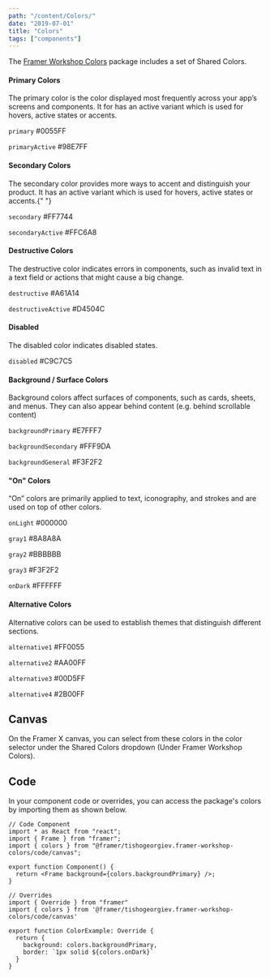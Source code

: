 ```yaml
---
path: "/content/Colors/"
date: "2019-07-01"
title: "Colors"
tags: ["components"]
---
```


The [Framer Workshop Colors](https://store.framer.com/package/tishogeorgiev/framer-workshop-colors) package includes a set of Shared Colors.

<h4>Primary Colors</h4>

<p>
The primary color is the color displayed most frequently across your
app’s screens and components. It for has an active variant which is used
for hovers, active states or accents.
</p>

<p>
<p
  style={{
    paddingLeft: 10,
    marginBottom: 0,
    color: "white",
    background: "#0055ff"
  }}
>
  <code>primary</code> #0055FF
</p>
</p>

<p>
<p
  style={{
    paddingLeft: 10,
    marginBottom: 0,
    color: "black",
    background: "#98E7FF"
  }}
>
  <code>primaryActive</code> #98E7FF
</p>
</p>

<h4>Secondary Colors</h4>

<p>
The secondary color provides more ways to accent and distinguish your
product. It has an active variant which is used for hovers, active
states or accents.{" "}
</p>

<p>
<p
  style={{
    paddingLeft: 10,
    marginBottom: 0,
    color: "black",
    background: "#FF7744"
  }}
>
  <code>secondary</code> #FF7744
</p>
</p>

<p>
<p
  style={{
    paddingLeft: 10,
    marginBottom: 0,
    color: "black",
    background: "#FFC6A8"
  }}
>
  <code>secondaryActive</code> #FFC6A8
</p>
</p>

<h4>Destructive Colors</h4>

<p>
The destructive color indicates errors in components, such as invalid
text in a text field or actions that might cause a big change.
</p>

<p>
<p
  style={{
    paddingLeft: 10,
    marginBottom: 0,
    color: "white",
    background: "#A61A14"
  }}
>
  <code>destructive</code> #A61A14
</p>
</p>
<p>
<p
  style={{
    paddingLeft: 10,
    marginBottom: 0,
    color: "black",
    background: "#D4504C"
  }}
>
  <code>destructiveActive</code> #D4504C
</p>
</p>

<h4 id="disabled">Disabled</h4>

<p>The disabled color indicates disabled states. </p>

<p>
<p
  style={{
    paddingLeft: 10,
    marginBottom: 0,
    color: "black",
    background: "#C9C7C5"
  }}
>
  <code>disabled</code> #C9C7C5
</p>
</p>

<h4>Background / Surface Colors</h4>

<p>
Background colors affect surfaces of components, such as cards, sheets,
and menus. They can also appear behind content (e.g. behind scrollable
content)
</p>

<p>
<p
  style={{
    paddingLeft: 10,
    marginBottom: 0,
    color: "black",
    background: "#E7FFF7"
  }}
>
  <code>backgroundPrimary</code> #E7FFF7
</p>
</p>
<p>
<p
  style={{
    paddingLeft: 10,
    marginBottom: 0,
    color: "black",
    background: "#FFF9DA"
  }}
>
  <code>backgroundSecondary</code> #FFF9DA
</p>
</p>
<p>
<p
  style={{
    paddingLeft: 10,
    marginBottom: 0,
    color: "black",
    background: "#F3F2F2"
  }}
>
  <code>backgroundGeneral</code> #F3F2F2
</p>
</p>

<h4>"On" Colors</h4>

<p>
“On” colors are primarily applied to text, iconography, and strokes and
are used on top of other colors.
</p>

<p>
<p
  style={{
    paddingLeft: 10,
    marginBottom: 0,
    color: "white",
    background: "#000000"
  }}
>
  <code>onLight</code> #000000
</p>
</p>
<p>
<p
  style={{
    paddingLeft: 10,
    marginBottom: 0,
    color: "black",
    background: "#8A8A8A"
  }}
>
  <code>gray1</code> #8A8A8A
</p>
</p>
<p>
<p
  style={{
    paddingLeft: 10,
    marginBottom: 0,
    color: "black",
    background: "#BBBBBB"
  }}
>
  <code>gray2</code> #BBBBBB
</p>
</p>
<p>
<p
  style={{
    paddingLeft: 10,
    marginBottom: 0,
    color: "black",
    background: "#F3F2F2"
  }}
>
  <code>gray3</code> #F3F2F2
</p>
</p>
<p>
<p
  style={{
    paddingLeft: 10,
    marginBottom: 0,
    color: "black",
    background: "#FFFFFF"
  }}
>
  <code>onDark</code> #FFFFFF
</p>
</p>

<h4>Alternative Colors</h4>

<p>
Alternative colors can be used to establish themes that distinguish
different sections.
</p>

<p>
<p
  style={{
    paddingLeft: 10,
    marginBottom: 0,
    color: "black",
    background: "#FF0055"
  }}
>
  <code>alternative1</code> #FF0055
</p>
</p>
<p>
<p
  style={{
    paddingLeft: 10,
    marginBottom: 0,
    color: "black",
    background: "#AA00FF"
  }}
>
  <code>alternative2</code> #AA00FF
</p>
</p>
<p>
<p
  style={{
    paddingLeft: 10,
    marginBottom: 0,
    color: "black",
    background: "#00D5FF"
  }}
>
  <code>alternative3</code> #00D5FF
</p>
</p>
<p>
<p
  style={{
    paddingLeft: 10,
    marginBottom: 0,
    color: "white",
    background: "#2B00FF"
  }}
>
  <code>alternative4</code> #2B00FF
</p>
</p>

## Canvas

On the Framer X canvas, you can select from these colors in the color selector
under the Shared Colors dropdown (Under Framer Workshop Colors).

## Code

In your component code or overrides, you can access the package's colors by
importing them as shown below.

```tsx
// Code Component
import * as React from "react";
import { Frame } from "framer";
import { colors } from "@framer/tishogeorgiev.framer-workshop-colors/code/canvas";

export function Component() {
  return <Frame background={colors.backgroundPrimary} />;
}
```

```tsx
// Overrides
import { Override } from "framer"
import { colors } from '@framer/tishogeorgiev.framer-workshop-colors/code/canvas'

export function ColorExample: Override {
  return {
    background: colors.backgroundPrimary,
    border: `1px solid ${colors.onDark}`
  }
}
```
